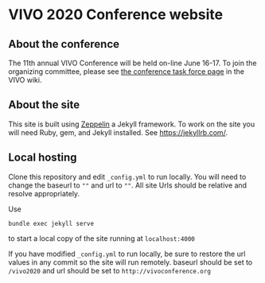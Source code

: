 # VIVO 2020 Conference website

## About the conference

The 11th annual VIVO Conference will be held on-line June 16-17.  To join the organizing committee, please see [the conference task force page](https://wiki.lyrasis.org/display/VIVO/VIVO+Conference+2020+Task+Force) in the VIVO wiki.

## About the site

This site is built using [Zeppelin](https://github.com/gdg-x/zeppelin) a Jekyll framework.  To work on the site you will need Ruby, gem, and Jekyll installed.  See https://jekyllrb.com/.

## Local hosting

Clone this repository and edit `_config.yml` to run locally.  You will need to change the baseurl to `""` and url to `""`. All site Urls should be relative and resolve appropriately. 

Use

    bundle exec jekyll serve
    
to start a local copy of the site running at `localhost:4000`

If you have modified `_config.yml` to run locally, be sure to restore the url values in any commit so the site will run remotely.  baseurl should be set to `/vivo2020` and url should be set to `http://vivoconference.org`
